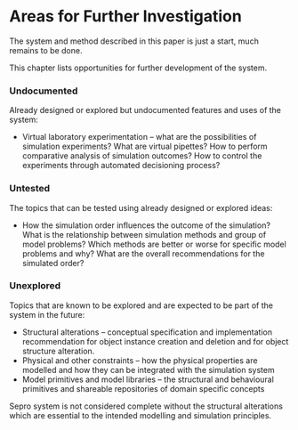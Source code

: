 # Areas for Further Investigation

The system and method described in this paper is just a start, much remains to
be done.

This chapter lists opportunities for further development of the system.

### Undocumented

Already designed or explored but undocumented features and uses of the system:

* Virtual laboratory experimentation – what are the possibilities of
  simulation experiments? What are virtual pipettes? How to perform
  comparative analysis of simulation outcomes? How to control the experiments
  through automated decisioning process?

### Untested

The topics that can be tested using already designed or explored ideas:

* How the simulation order influences the outcome of the simulation? What is
  the relationship between simulation methods and group of model problems?
  Which methods are better or worse for specific model problems and why? What
  are the overall recommendations for the simulated order?

### Unexplored

Topics that are known to be explored and are expected to be part of the system in the future:

* Structural alterations – conceptual specification and implementation
  recommendation for object instance creation and deletion and for object
  structure alteration.
* Physical and other constraints – how the physical properties are modelled and
  how they can be integrated with the simulation system
* Model primitives and model libraries – the structural and behavioural
  primitives and shareable repositories of domain specific concepts

Sepro system is not considered complete without the structural alterations
which are essential to the intended modelling and simulation principles.
